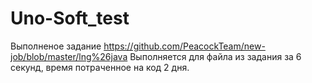 # Uno-Soft_test
  Выполненое задание https://github.com/PeacockTeam/new-job/blob/master/lng%26java
  Выполняется для файла из задания за 6 секунд, время потраченное на код 2 дня.
